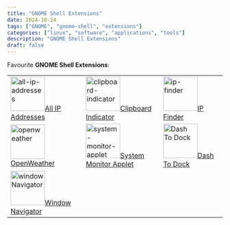 ```yaml
---
title: "GNOME Shell Extensions"
date: 2024-10-24
tags: ["GNOME", "gnome-shell", "extensions"]
categories: ["linux", "software", "applications", "tools"]
description: "GNOME Shell Extensions"
draft: false
---
```


Favourite **GNOME Shell Extensions**:

|      |    |    |
|  --  | -- | -- |
|  <a href="https://github.com/phavekes/gnome-extension-all-ip-addresses"><img src="https://extensions.gnome.org/extension-data/icons/icon_3994_Rjme154.png" alt="all-ip-addresses" width="80" height="80">All IP Addresses</a>  |  <a href="https://github.com/Tudmotu/gnome-shell-extension-clipboard-indicator"><img src="https://extensions.gnome.org/extension-data/icons/icon_779_cGrEoF7.png" alt="clipboard-indicator" width="80" height="80">Clipboard Indicator</a>  |  <a href="https://gitlab.com/LinxGem33/IP-Finder"><img src="https://extensions.gnome.org/extension-data/icons/icon_2983_CLeDYLk.png" alt="ip-finder" width="80" height="80">IP Finder</a>  |
|  <a href="https://github.com/penguin-teal/gnome-openweather"><img src="https://extensions.gnome.org/extension-data/icons/icon_6655.png" alt="openweather" width="80" height="80">OpenWeather</a>  |  <a href="https://github.com/mgalgs/gnome-shell-system-monitor-applet"><img src="https://extensions.gnome.org/extension-data/icons/icon_3010.png" alt="system-monitor-applet" width="80" height="80">System Monitor Applet</a>   |  <a href="https://micheleg.github.io/dash-to-dock/"><img src="https://extensions.gnome.org/static/images/plugin.png" alt="Dash To Dock" width="80" height="80">Dash To Dock</a>   |
| <a href="https://gitlab.gnome.org/GNOME/gnome-shell-extensions"><img src="https://extensions.gnome.org/extension-data/icons/icon_10.png" alt="windowNavigator" width="80" height="80">Window Navigator</a>  |
